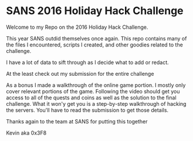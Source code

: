 # SANS 2016 Holiday Hack Challenge

Welcome to my Repo on the 2016 Holiday Hack Challenge.

This year SANS outdid themselves once again.  This repo contains many of the files I encountered, scripts I created, and other goodies related to the challenge.

I have a lot of data to sift through as I decide what to add or redact.

At the least check out my submission for the entire challenge

As a bonus I made a walkthrough of the online game portion.  I mostly only cover relevant portions of the game.  Following the video should get you access to all of the quests and coins as well as the solution to the final challenge.
What it won'y get you is a step-by-step walkthrough of hacking the servers.  You'll have to read the submission to get those details.

Thanks again to the team at SANS for putting this together


Kevin aka 0x3F8

